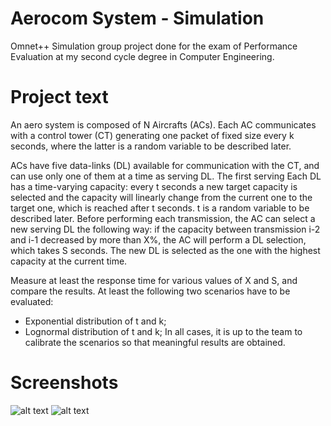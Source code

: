 # Aerocom System - Simulation

Omnet++ Simulation group project done for the exam of Performance Evaluation at my second cycle degree in Computer Engineering.

# Project text

An aero system is composed of N Aircrafts (ACs). Each AC communicates with a control tower
(CT) generating one packet of fixed size every k seconds, where the latter is a random variable to be
described later.

ACs have five data-links (DL) available for communication with the CT, and can use only one of
them at a time as serving DL. The first serving Each DL has a time-varying capacity: every t
seconds a new target capacity is selected and the capacity will linearly change from the current one
to the target one, which is reached after t seconds. t is a random variable to be described later.
Before performing each transmission, the AC can select a new serving DL the following way: if the
capacity between transmission i-2 and i-1 decreased by more than X%, the AC will perform a DL
selection, which takes S seconds. The new DL is selected as the one with the highest capacity at the
current time.

Measure at least the response time for various values of X and S, and compare the results.
At least the following two scenarios have to be evaluated:
* Exponential distribution of t and k;
* Lognormal distribution of t and k;
In all cases, it is up to the team to calibrate the scenarios so that meaningful results are obtained.

# Screenshots

![alt text](https://github.com/Tomawk/aerocom_system_simulation/blob/main/Screenshots/Screenshot%20(289).png?raw=true)
![alt text](https://github.com/Tomawk/aerocom_system_simulation/blob/main/Screenshots/Screenshot%20(290).png?raw=true)
